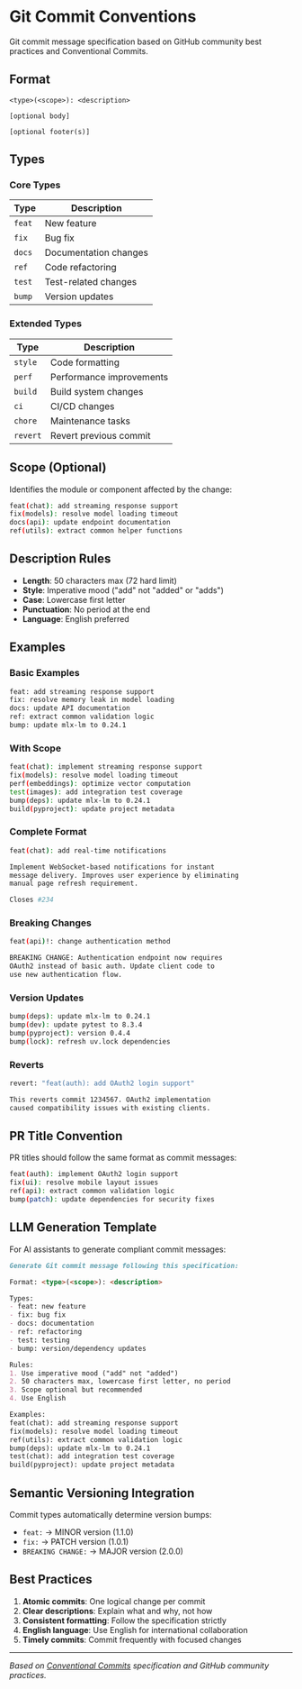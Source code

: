 # Git Commit Conventions

Git commit message specification based on GitHub community best practices and Conventional Commits.

## Format

```
<type>(<scope>): <description>

[optional body]

[optional footer(s)]
```

## Types

### Core Types

| Type | Description |
|------|-------------|
| `feat` | New feature |
| `fix` | Bug fix |
| `docs` | Documentation changes |
| `ref` | Code refactoring |
| `test` | Test-related changes |
| `bump` | Version updates |

### Extended Types

| Type | Description |
|------|-------------|
| `style` | Code formatting |
| `perf` | Performance improvements |
| `build` | Build system changes |
| `ci` | CI/CD changes |
| `chore` | Maintenance tasks |
| `revert` | Revert previous commit |

## Scope (Optional)

Identifies the module or component affected by the change:

```bash
feat(chat): add streaming response support
fix(models): resolve model loading timeout
docs(api): update endpoint documentation
ref(utils): extract common helper functions
```

## Description Rules

- **Length**: 50 characters max (72 hard limit)
- **Style**: Imperative mood ("add" not "added" or "adds")
- **Case**: Lowercase first letter
- **Punctuation**: No period at the end
- **Language**: English preferred

## Examples

### Basic Examples

```bash
feat: add streaming response support
fix: resolve memory leak in model loading
docs: update API documentation
ref: extract common validation logic
bump: update mlx-lm to 0.24.1
```

### With Scope

```bash
feat(chat): implement streaming response support
fix(models): resolve model loading timeout
perf(embeddings): optimize vector computation
test(images): add integration test coverage
bump(deps): update mlx-lm to 0.24.1
build(pyproject): update project metadata
```

### Complete Format

```bash
feat(chat): add real-time notifications

Implement WebSocket-based notifications for instant
message delivery. Improves user experience by eliminating
manual page refresh requirement.

Closes #234
```

### Breaking Changes

```bash
feat(api)!: change authentication method

BREAKING CHANGE: Authentication endpoint now requires
OAuth2 instead of basic auth. Update client code to
use new authentication flow.
```

### Version Updates

```bash
bump(deps): update mlx-lm to 0.24.1
bump(dev): update pytest to 8.3.4
bump(pyproject): version 0.4.4
bump(lock): refresh uv.lock dependencies
```

### Reverts

```bash
revert: "feat(auth): add OAuth2 login support"

This reverts commit 1234567. OAuth2 implementation
caused compatibility issues with existing clients.
```

## PR Title Convention

PR titles should follow the same format as commit messages:

```bash
feat(auth): implement OAuth2 login support
fix(ui): resolve mobile layout issues
ref(api): extract common validation logic
bump(patch): update dependencies for security fixes
```

## LLM Generation Template

For AI assistants to generate compliant commit messages:

```markdown
Generate Git commit message following this specification:

Format: <type>(<scope>): <description>

Types:
- feat: new feature
- fix: bug fix
- docs: documentation
- ref: refactoring
- test: testing
- bump: version/dependency updates

Rules:
1. Use imperative mood ("add" not "added")
2. 50 characters max, lowercase first letter, no period
3. Scope optional but recommended
4. Use English

Examples:
feat(chat): add streaming response support
fix(models): resolve model loading timeout
ref(utils): extract common validation logic
bump(deps): update mlx-lm to 0.24.1
test(chat): add integration test coverage
build(pyproject): update project metadata
```

## Semantic Versioning Integration

Commit types automatically determine version bumps:

- `feat:` → MINOR version (1.1.0)
- `fix:` → PATCH version (1.0.1)
- `BREAKING CHANGE:` → MAJOR version (2.0.0)

## Best Practices

1. **Atomic commits**: One logical change per commit
2. **Clear descriptions**: Explain what and why, not how
3. **Consistent formatting**: Follow the specification strictly
4. **English language**: Use English for international collaboration
5. **Timely commits**: Commit frequently with focused changes

---

*Based on [Conventional Commits](https://www.conventionalcommits.org/) specification and GitHub community practices.*
